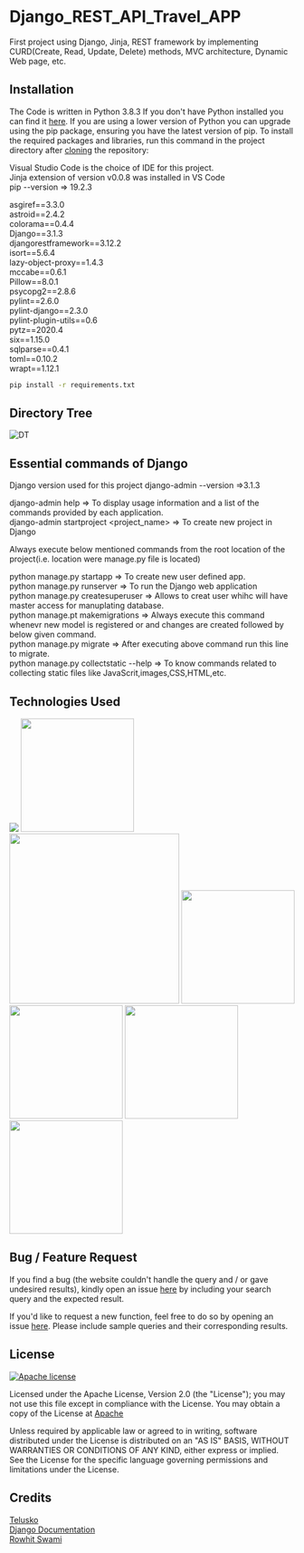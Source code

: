 # Django_REST_API_Travel_APP
First project using Django, Jinja, REST framework by implementing CURD(Create, Read, Update, Delete) methods, MVC architecture, Dynamic Web page, etc.





## Installation
The Code is written in Python 3.8.3 If you don't have Python installed you can find it [here](https://www.python.org/downloads/). If you are using a lower version of Python you 
can upgrade using the pip package, ensuring you have the latest version of pip. To install the required packages and libraries, run this command in the project directory after 
[cloning](https://www.howtogeek.com/451360/how-to-clone-a-github-repository/) the repository:

Visual Studio Code is the choice of IDE for this project. <br>
Jinja extension of version v0.0.8 was installed in VS Code <br>
pip --version => 19.2.3 <br>

asgiref==3.3.0 <br>
astroid==2.4.2 <br>
colorama==0.4.4 <br>
Django==3.1.3 <br>
djangorestframework==3.12.2 <br>
isort==5.6.4 <br>
lazy-object-proxy==1.4.3 <br>
mccabe==0.6.1 <br>
Pillow==8.0.1 <br>
psycopg2==2.8.6 <br>
pylint==2.6.0 <br>
pylint-django==2.3.0 <br>
pylint-plugin-utils==0.6 <br>
pytz==2020.4 <br>
six==1.15.0 <br>
sqlparse==0.4.1 <br>
toml==0.10.2 <br>
wrapt==1.12.1 <br>

``` bash
pip install -r requirements.txt
```

## Directory Tree 

![DT](https://user-images.githubusercontent.com/56732761/98570438-5a9e2e00-22ab-11eb-8a4c-307b433ff68c.PNG)

## Essential commands of Django

Django version used for this project django-admin --version =>3.1.3


django-admin help => To display usage information and a list of the commands provided by each application. <br>
django-admin startproject <project_name> => To create new project in Django 

Always execute below mentioned commands from the root location of the project(i.e. location were manage.py file is located) <br>

python manage.py startapp <appname> => To create new user defined app. <br>
python manage.py runserver => To run the Django web application <br>
python manage.py createsuperuser => Allows to creat user whihc will have master access for manuplating database. <br>
python manage.pt makemigrations => Always execute this command whenevr new model is registered or and changes are created followed by below given command. <br>
python manage.py migrate => After executing above command run this line to migrate. <br> 
python manage.py collectstatic --help => To know commands related to collecting static files like JavaScrit,images,CSS,HTML,etc. <br>

## Technologies Used
![](https://forthebadge.com/images/badges/made-with-python.svg)
[<img target="_blank" src="https://static.djangoproject.com/img/logos/django-logo-positive.svg" width=200>](https://www.djangoproject.com/)
[<img target="_blank" src="http://3.bp.blogspot.com/-3xm0ftuElPM/Vg621Abo8UI/AAAAAAAAAYM/98WXzr3yY54/s320/restframework.png" width=300>](https://www.django-rest-framework.org/)
[<img target="_blank" src="https://jinja.palletsprojects.com/en/2.11.x/_images/jinja-logo.png" width=200>](https://palletsprojects.com/p/jinja/)
[<img target="_blank" src="https://www.sqlite.org/images/sqlite370_banner.gif" width=200>](https://www.sqlite.org/index.html)
[<img target="_blank" src="https://azurecomcdn.azureedge.net/cvt-9281d9db0c63a479d39019e02b1bc35d712622992174d8bb4dcb33f728511a17/images/page/products/visual-studio-code/vscode-logo.png" width=200>](https://code.visualstudio.com/)
[<img target="_blank" src="https://upload.wikimedia.org/wikipedia/commons/thumb/2/29/Postgresql_elephant.svg/330px-Postgresql_elephant.svg.png" width=200>](https://www.postgresql.org/)

## Bug / Feature Request
If you find a bug (the website couldn't handle the query and / or gave undesired results), kindly open an issue [here](https://github.com/tirth-pipalia/Django_REST_API_Travel_APP/issues/new)
by including your search query and the expected result. <br>

If you'd like to request a new function, feel free to do so by opening an issue [here](https://github.com/tirth-pipalia/Django_REST_API_Travel_APP/issues/new). 
Please include sample queries and their corresponding results. <br>


## License

[![Apache license](https://img.shields.io/badge/license-apache-blue?style=for-the-badge&logo=appveyor)](http://www.apache.org/licenses/LICENSE-2.0.txt)

Licensed under the Apache License, Version 2.0 (the "License");
you may not use this file except in compliance with the License.
You may obtain a copy of the License at [Apache](http://www.apache.org/licenses/LICENSE-2.0)

Unless required by applicable law or agreed to in writing, software
distributed under the License is distributed on an "AS IS" BASIS,
WITHOUT WARRANTIES OR CONDITIONS OF ANY KIND, either express or implied.
See the License for the specific language governing permissions and
limitations under the License.

## Credits
[Telusko](https://www.youtube.com/channel/UC59K-uG2A5ogwIrHw4bmlEg) <br>
[Django Documentation](https://docs.djangoproject.com/en/3.1/)<br>
[Rowhit Swami](https://gist.github.com/rowhitswami)

